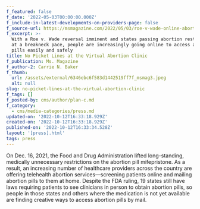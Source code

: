 ```yaml
---
f_featured: false
f_date: '2022-05-03T00:00:00.000Z'
f_include-in-latest-developments-on-providers-page: false
f_source-url: https://msmagazine.com/2022/05/03/roe-v-wade-online-abortion-pills/
f_excerpt: >-
  With a Roe v. Wade reversal imminent and states passing abortion restrictions
  at a breakneck pace, people are increasingly going online to access abortion
  pills easily and safely
title: No Picket Lines at the Virtual Abortion Clinic
f_publication: Ms. Magazine
f_author-2: Carrie N. Baker
f_thumb:
  url: /assets/external/6346ebc6f583d1442519ff7f_msmag3.jpeg
  alt: null
slug: no-picket-lines-at-the-virtual-abortion-clinic
f_tags: []
f_posted-by: cms/author/plan-c.md
f_category:
  - cms/media-categories/press.md
updated-on: '2022-10-12T16:33:18.929Z'
created-on: '2022-10-12T16:33:18.929Z'
published-on: '2022-10-12T16:33:34.528Z'
layout: '[press].html'
tags: press
---
```


On Dec. 16, 2021, the Food and Drug Administration lifted long-standing, medically unnecessary restrictions on the abortion pill mifepristone. As a result, an increasing number of healthcare providers across the country are offering telehealth abortion services—screening patients online and mailing abortion pills to them at home. Despite the FDA ruling, 19 states still have laws requiring patients to see clinicians in person to obtain abortion pills, so people in those states and others where the medication is not yet available are finding creative ways to access abortion pills by mail.
